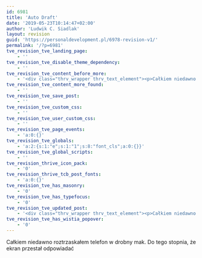 ```yaml
---
id: 6981
title: 'Auto Draft'
date: '2019-05-23T10:14:47+02:00'
author: 'Ludwik C. Siadlak'
layout: revision
guid: 'https://personaldevelopment.pl/6978-revision-v1/'
permalink: '/?p=6981'
tve_revision_tve_landing_page:
    - ''
tve_revision_tve_disable_theme_dependency:
    - ''
tve_revision_tve_content_before_more:
    - '<div class="thrv_wrapper thrv_text_element"><p>Całkiem niedawno roztrzaskałem telefon w drobny mak. Do tego stopnia, że ekran przestał odpowiadać&nbsp;</p></div>'
tve_revision_tve_content_more_found:
    - ''
tve_revision_tve_save_post:
    - ''
tve_revision_tve_custom_css:
    - ''
tve_revision_tve_user_custom_css:
    - ''
tve_revision_tve_page_events:
    - 'a:0:{}'
tve_revision_tve_globals:
    - 'a:2:{s:1:"e";s:1:"1";s:8:"font_cls";a:0:{}}'
tve_revision_tve_global_scripts:
    - ''
tve_revision_thrive_icon_pack:
    - '0'
tve_revision_thrive_tcb_post_fonts:
    - 'a:0:{}'
tve_revision_tve_has_masonry:
    - '0'
tve_revision_tve_has_typefocus:
    - '0'
tve_revision_tve_updated_post:
    - '<div class="thrv_wrapper thrv_text_element"><p>Całkiem niedawno roztrzaskałem telefon w drobny mak. Do tego stopnia, że ekran przestał odpowiadać&nbsp;</p></div>'
tve_revision_tve_has_wistia_popover:
    - '0'
---
```


Całkiem niedawno roztrzaskałem telefon w drobny mak. Do tego stopnia, że ekran przestał odpowiadać